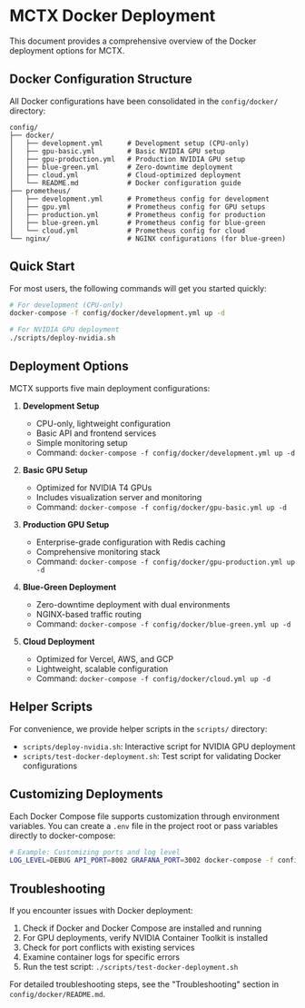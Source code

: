 # MCTX Docker Deployment

This document provides a comprehensive overview of the Docker deployment options for MCTX.

## Docker Configuration Structure

All Docker configurations have been consolidated in the `config/docker/` directory:

```
config/
├── docker/
│   ├── development.yml      # Development setup (CPU-only)
│   ├── gpu-basic.yml        # Basic NVIDIA GPU setup
│   ├── gpu-production.yml   # Production NVIDIA GPU setup
│   ├── blue-green.yml       # Zero-downtime deployment
│   ├── cloud.yml            # Cloud-optimized deployment
│   └── README.md            # Docker configuration guide
├── prometheus/
│   ├── development.yml      # Prometheus config for development
│   ├── gpu.yml              # Prometheus config for GPU setups
│   ├── production.yml       # Prometheus config for production
│   ├── blue-green.yml       # Prometheus config for blue-green
│   └── cloud.yml            # Prometheus config for cloud
└── nginx/                   # NGINX configurations (for blue-green)
```

## Quick Start

For most users, the following commands will get you started quickly:

```bash
# For development (CPU-only)
docker-compose -f config/docker/development.yml up -d

# For NVIDIA GPU deployment
./scripts/deploy-nvidia.sh
```

## Deployment Options

MCTX supports five main deployment configurations:

1. **Development Setup**
   - CPU-only, lightweight configuration
   - Basic API and frontend services
   - Simple monitoring setup
   - Command: `docker-compose -f config/docker/development.yml up -d`

2. **Basic GPU Setup**
   - Optimized for NVIDIA T4 GPUs
   - Includes visualization server and monitoring
   - Command: `docker-compose -f config/docker/gpu-basic.yml up -d`

3. **Production GPU Setup**
   - Enterprise-grade configuration with Redis caching
   - Comprehensive monitoring stack
   - Command: `docker-compose -f config/docker/gpu-production.yml up -d`

4. **Blue-Green Deployment**
   - Zero-downtime deployment with dual environments
   - NGINX-based traffic routing
   - Command: `docker-compose -f config/docker/blue-green.yml up -d`

5. **Cloud Deployment**
   - Optimized for Vercel, AWS, and GCP
   - Lightweight, scalable configuration
   - Command: `docker-compose -f config/docker/cloud.yml up -d`

## Helper Scripts

For convenience, we provide helper scripts in the `scripts/` directory:

- `scripts/deploy-nvidia.sh`: Interactive script for NVIDIA GPU deployment
- `scripts/test-docker-deployment.sh`: Test script for validating Docker configurations

## Customizing Deployments

Each Docker Compose file supports customization through environment variables. You can create a `.env` file in the project root or pass variables directly to docker-compose:

```bash
# Example: Customizing ports and log level
LOG_LEVEL=DEBUG API_PORT=8002 GRAFANA_PORT=3002 docker-compose -f config/docker/development.yml up -d
```

## Troubleshooting

If you encounter issues with Docker deployment:

1. Check if Docker and Docker Compose are installed and running
2. For GPU deployments, verify NVIDIA Container Toolkit is installed
3. Check for port conflicts with existing services
4. Examine container logs for specific errors
5. Run the test script: `./scripts/test-docker-deployment.sh`

For detailed troubleshooting steps, see the "Troubleshooting" section in `config/docker/README.md`.
